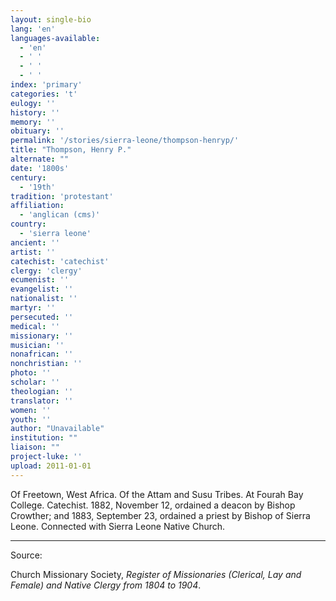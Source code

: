 ```yaml
---
layout: single-bio
lang: 'en'
languages-available:
  - 'en'
  - ' '
  - ' '
  - ' '
index: 'primary'
categories: 't'
eulogy: ''
history: ''
memory: ''
obituary: ''
permalink: '/stories/sierra-leone/thompson-henryp/'
title: "Thompson, Henry P."
alternate: ""
date: '1800s'
century:
  - '19th'
tradition: 'protestant'
affiliation:
  - 'anglican (cms)'
country:
  - 'sierra leone'
ancient: ''
artist: ''
catechist: 'catechist'
clergy: 'clergy'
ecumenist: ''
evangelist: ''
nationalist: ''
martyr: ''
persecuted: ''
medical: ''
missionary: ''
musician: ''
nonafrican: ''
nonchristian: ''
photo: ''
scholar: ''
theologian: ''
translator: ''
women: ''
youth: ''
author: "Unavailable"
institution: ""
liaison: ""
project-luke: ''
upload: 2011-01-01
---
```




Of Freetown, West Africa.  Of the Attam and Susu Tribes.  At Fourah Bay College.  Catechist.  1882, November 12, ordained a deacon by Bishop Crowther; and 1883, September 23, ordained a priest by Bishop of Sierra Leone.  Connected with Sierra Leone Native Church.

---

Source:

Church Missionary Society, *Register of Missionaries (Clerical, Lay and Female) and Native Clergy from 1804 to 1904*.
